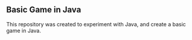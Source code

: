 ## Basic Game in Java

This repository was created to experiment with Java, and create a basic game in Java. 
